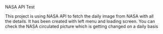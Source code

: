 NASA API Test

This project is using NASA API to fetch the daily image from NASA with all the details. 
It has been created with left menu and loading screen. You can check the NASA circulated picture which is getting changed on a daily basis

